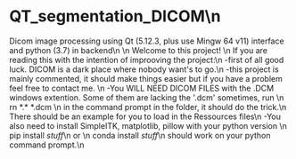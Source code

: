 # QT_segmentation_DICOM\n
Dicom image processing using Qt (5.12.3, plus use Mingw 64 v11) interface and python (3.7) in backend\n
\n
Welcome to this project! \n
If you are reading this with the intention of improoving the project:\n
  -first of all good luck. DICOM is a dark place where nobody want's to go.\n
  -this project is mainly commented, it should make things easier but if you have a problem feel free to contact me. \n
  -You WILL NEED DICOM FILES with the .DCM windows extention. Some of them are lacking the '.dcm' sometimes, run \n
    rn \*.\* \*.dcm \n
    in the command prompt in the folder, it should do the trick.\n
    There should be an example for you to load in the Ressources files\n
  -You also need to install SimpleITK, matplotlib, pillow with your python version \n
  pip install *stuff*\n
  or \n
  conda install *stuff*\n
  should work on your python command prompt.\n
